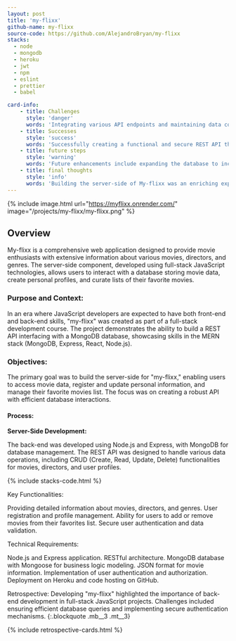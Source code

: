```yaml
---
layout: post
title: 'my-flixx'
github-name: my-flixx
source-code: https://github.com/AlejandroBryan/my-flixx
stacks:
  - node
  - mongodb
  - heroku
  - jwt
  - npm 
  - eslint
  - prettier
  - babel

card-info:
    - title: Challenges
      style: 'danger'
      words: 'Integrating various API endpoints and maintaining data consistency across user interactions were significant challenges, requiring careful planning and testing.'
    - title: Successes
      style: 'success'
      words: 'Successfully creating a functional and secure REST API that interacts seamlessly with the MongoDB database was a major accomplishment, demonstrating proficiency in server-side development.'
    - title: future steps
      style: 'warning'
      words: 'Future enhancements include expanding the database to include more diverse movie genres and incorporating additional user features like movie ratings and reviews'
    - title: final thoughts
      style: 'info'
      words: 'Building the server-side of My-flixx was an enriching experience that solidified full-stack development skills, particularly in creating and managing APIs and databases.'
---
```


{% 
include image.html url="https://myflixx.onrender.com/" image="/projects/my-flixx/my-flixx.png" %}

## Overview

My-flixx is a comprehensive web application designed to provide movie enthusiasts with extensive information about various movies, directors, and genres. The server-side component, developed using full-stack JavaScript technologies, allows users to interact with a database storing movie data, create personal profiles, and curate lists of their favorite movies.

### Purpose and Context:
In an era where JavaScript developers are expected to have both front-end and back-end skills, "my-flixx" was created as part of a full-stack development course. The project demonstrates the ability to build a REST API interfacing with a MongoDB database, showcasing skills in the MERN stack (MongoDB, Express, React, Node.js).

### Objectives:
The primary goal was to build the server-side for "my-flixx," enabling users to access movie data, register and update personal information, and manage their favorite movies list. The focus was on creating a robust API with efficient database interactions.

#### Process:

**Server-Side Development:**

The back-end was developed using Node.js and Express, with MongoDB for database management. The REST API was designed to handle various data operations, including CRUD (Create, Read, Update, Delete) functionalities for movies, directors, and user profiles.

{% include stacks-code.html %}

Key Functionalities:

Providing detailed information about movies, directors, and genres.
User registration and profile management.
Ability for users to add or remove movies from their favorites list.
Secure user authentication and data validation.

Technical Requirements:

Node.js and Express application.
RESTful architecture.
MongoDB database with Mongoose for business logic modeling.
JSON format for movie information.
Implementation of user authentication and authorization.
Deployment on Heroku and code hosting on GitHub.


Retrospective:
Developing "my-flixx" highlighted the importance of back-end development in full-stack JavaScript projects. Challenges included ensuring efficient database queries and implementing secure authentication mechanisms.
{:.blockquote .mb__3 .mt__3}

{% include retrospective-cards.html %}

